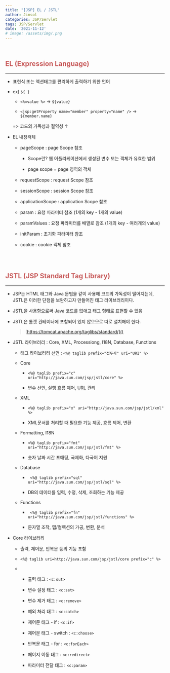 ```yaml
---
title: "[JSP] EL / JSTL"
author: Jinsol
categories: JSP/Servlet
tags: JSP/Servlet
date: '2021-11-12'
# image: /assets/img/.png
---
```


<br>

## <span style="color:#C85C5C">EL (Expression Language)</span>
<hr>

- 표현식 또는 액션태그를 편리하게 출력하기 위한 언어

-   ex) `${ }`

    - `<%=value %>` -> `${value}`

    - `<jsp:getProperty name="member" property="name" />` -> `${member.name}`

    => 코드의 가독성과 절약성 ↑

- EL 내장객체

    - pageScope : page Scope 참조

        - Scope란? 웹 어플리케이션에서 생성된 변수 또는 객체가 유효한 범위

        - page scope = page 영역의 객체

    - requestScope : request Scope 참조

    - sessionScope : session Scope 참조

    - applicationScope : application Scope 참조

    - param : 요청 파라미터 참조 (1개의 key - 1개의 value)

    - paramValues : 요청 파라미터를 배열로 참조 (1개의 key - 여러개의 value)

    - initParam : 초기화 파라미터 참조

    - cookie : cookie 객체 참조


<br><br>

## <span style="color:#C85C5C">JSTL (JSP Standard Tag Library)</span>
<hr>

- JSP는 HTML 태그와 Java 문법을 같이 사용해 코드의 가독성이 떨어지는데, JSTL은 이러한 단점을 보완하고자 만들어진 태그 라이브러리이다.

- JSTL을 사용함으로써 Java 코드를 없애고 태그 형태로 표현할 수 있음

- JSTL은 톰캣 컨테이너에 포함되어 있지 않으므로 따로 설치해야 한다.

    > [https://tomcat.apache.org/taglibs/standard/]()

- JSTL 라이브러리 : Core, XML, Processiong, I18N, Database, Functions

    - 태그 라이브러리 선언 : `<%@ taglib prefix="접두사" uri="URI" %>`

    - Core 
        
        - `<%@ taglib prefix="c" uri="http://java.sun.com/jsp/jstl/core" %>`
        
        - 변수 선언, 실행 흐름 제어, URL 관리

    - XML

        - `<%@ taglib prefix="x" uri="http://java.sun.com/jsp/jstl/xml" %>`

        - XML문서를 처리할 때 필요한 기능 제공, 흐름 제어, 변환

    - Formatting, I18N

        - `<%@ taglib prefix="fmt" uri="http://java.sun.com/jsp/jstl/fmt" %>`

        - 숫자 날짜 시간 포매팅, 국제화, 다국어 지원

    - Database

        - `	<%@ taglib prefix="sql" uri="http://java.sun.com/jsp/jstl/sql" %>`

        - DB의 데이터를 입력, 수정, 삭제, 조회하는 기능 제공

    - Functions

        - `	<%@ taglib prefix="fn" uri="http://java.sun.com/jsp/jstl/functions" %>`

        - 문자열 조작, 맵/컬렉션의 가공, 변환, 분석

- Core 라이브러리

    - 출력, 제어문, 반복문 등의 기능 포함

    - `<%@ taglib uri=http://java.sun.com/jsp/jstl/core prefix="c" %>`

    -   - 출력 태그 : `<c:out>` 

        - 변수 설정 태그 : `<c:set>`

        - 변수 제거 태그 : `<c:remove>`

        - 예외 처리 태그 : `<c:catch>`

        - 제어문 태그 - if : `<c:if>`

        - 제어문 태그 - switch : `<c:choose>`
        
        - 반복문 태그 - for : `<c:forEach>`

        - 페이지 이동 태그 : `<c:redirect>`
        
        - 파라미터 전달 태그 : `<c:param>`